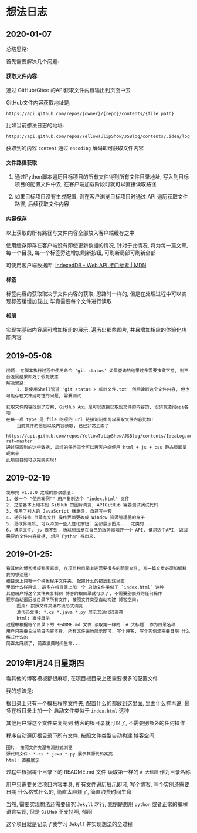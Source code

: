 # 想法日志

## 2020-01-07

总结思路:

首先需要解决几个问题:

#### 获取文件内容:

通过 GitHub/Gitee 的API获取文件内容输出到页面中去

GitHub文件内容获取地址是:
```
https://api.github.com/repos/{owner}/{repo}/contents/{file path}
```

比如当前想法日志的地址:

```
https://api.github.com/repos/YellowTulipShow/JSBlog/contents/.idea/log.md
```

获取到的内容 `content` 通过 `encoding` 解码即可获取文件内容

#### 文件路径获取

1. 通过Python脚本遍历目标项目的所有文件得到所有文件目录地址, 写入到目标项目的配置文件中去, 在客户端加载阶段时就可以直接读取路径

2. 如果目标项目没有生成配置, 则在客户浏览目标项目时通过 API 遍历获取文件路径, 后续获取文件内容

#### 内容保存

以上获取的所有路径与文件内容全部放入客户端缓存之中

使用缓存即存在客户端没有即使更新数据的情况, 针对于此情况, 将为每一篇文章, 每一个目录, 每一个标签旁边增加刷新按钮, 可刷新局部可刷新全部

可使用客户端数据库: [IndexedDB - Web API 接口参考 | MDN](https://developer.mozilla.org/zh-CN/docs/Web/API/IndexedDB_API)

#### 标签

标签内容的获取取决于文件内容的获取, 思路时一样的, 但是在处理过程中可以实现标签缓慢加载出, 毕竟需要每个文件进行读取

#### 相册

实现完基础内容后可增加相册的展示, 遍历出那些图片, 并且增加相应的体验化功能内容

## 2019-05-08
    问题: 在脚本执行过程中使用命令 'git status' 如果查询的结果过多需要按键下拉, 则不会返回结果即处于假死状态
    解决思路:
        1. 是使用Shell管道 'git status > 临时文件.txt' 然后读取这个文件内容, 但也可能存在文件延时性的问题, 需要测试

    获取文件内容找到了方案, GitHub Api 是可以直接获取到文件的内容的, 没研究透彻api各项
    在每一项 type 是 file 的项的 url 链接访问都可以获取文件内容比如:
        当前文件的信息以及内容获取, 已经非常全面了
        https://api.github.com/repos/YellowTulipShow/JSBlog/contents/IdeaLog.md?ref=master
    通过获取到的这些数据, 后续的任务完全可以再客户端使用 html + js + css 静态页面呈现出来
    此项目目的可以完美实现!

## 2019-02-19
    发布完 v1.0.0 之后的修改想法:
    1. 做一个 "使用案例"" 用户复制这个 "index.html" 文件
    2. 之前基本上用不到 GitHub 的图片浏览, APIGitHub 需要测试调试代码
    3. 使用了别人的 JavaScript 继承类, 自己写一套
    4. 递归操作 目录与文件 操作界面更改成 Window 资源管理器的样子
    5. 更改界面后, 可以添加一些人性化按钮: 全部展示图片... 之类的...
    6. 请求文件, js 做不到, 所以想法是在自己的服务器端开一个 API, 请求这个API, 返回需要的文件内容数据, 想用 Python 写出来.

## 2019-01-25:
    看其他的博客模板都很麻烦, 在项目根目录上还需要很多的配置文件, 写一篇文章必须加解释
    我的想法是:
    根目录上只有一个模板程序文件夹, 配置什么的都放到这里面
    里面什么样再说, 最多在根目录上加一个 启动文件类似于 `index.html` 这种
    其他用户将这个文件夹复制到 博客的根目录就可以了, 不需要别额外的任何操作
    程序自动遍历根目录下所有文件, 按照文件类型自动构建 博客空间:
        图片: 按照文件夹瀑布流形式浏览
        源代码文件: *.cs *.java *.py 展示其源代码高亮
        html: 直接展示
    过程中根据每个目录下的 README.md 文件 读取第一样的 `# 大标题` 作为目录名称
    用户只需要关注项目内容本身, 所有文件遍历展示即可, 写个博客, 写个实例还需要日期 什么格式什么的
    简直太麻烦了, 简直浪费时间生命...

## 2019年1月24日星期四

看其他的博客模板都很麻烦, 在项目根目录上还需要很多的配置文件

我的想法是:

根目录上只有一个模板程序文件夹, 配置什么的都放到这里面, 里面什么样再说, 最多在根目录上加一个 启动文件类似于 `index.html` 这种

其他用户将这个文件夹复制到 博客的根目录就可以了, 不需要别额外的任何操作

程序自动遍历根目录下所有文件, 按照文件类型自动构建 博客空间:

    图片: 按照文件夹瀑布流形式浏览
    源代码文件: *.cs *.java *.py 展示其源代码高亮
    html: 直接展示

过程中根据每个目录下的 README.md 文件 读取第一样的 `# 大标题` 作为目录名称

用户只需要关注项目内容本身, 所有文件遍历展示即可, 写个博客, 写个实例还需要日期 什么格式什么的, 简直太麻烦了, 简直浪费时间生命

当然, 需要实现想法还需要研究 `Jekyll` 才行, 我倒是想用 `python` 或者正常的编程语言实现, 但是 `GitHub` 不支持啊, 郁闷

这个项目就是记录了我学习 `Jekyll` 并实现想法的全过程
